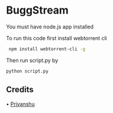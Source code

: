# BuggStream

You must have node.js app installed

To run this code first install webtorrent cli
```sh
 npm install webtorrent-cli -g
 ```
 
 Then run script.py by
 ```sh
 python script.py
 ```
 
 ## Credits
 • [Priyanshu](https://t.me/priyanshugandhi)
